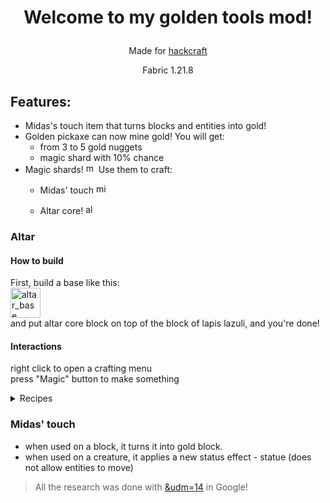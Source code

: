 # <p align=center> Welcome to my golden tools mod! </p>
<p align=center>Made for <a href=https://hackcraft.hackclub.com/>hackcraft</a> </p>
<p align=center>Fabric 1.21.8</p>


## Features:
- Midas's touch item that turns blocks and entities into gold!
- Golden pickaxe can now mine gold! You will get:
    - from 3 to 5 gold nuggets
    - magic shard with 10% chance
- Magic shards! <img width="16" height="16" alt="magic_shard" src="https://github.com/user-attachments/assets/014371cb-0f71-439a-89d5-b55255feb867" />
 Use them to craft:
    - Midas' touch <img width="16" height="16" alt="midas_touch" src="https://github.com/user-attachments/assets/cc0c2fd3-ff57-497a-ae6d-4ea2fd3804cc" />


    - Altar core! <img width="16" height="16" alt="altar_core" src="https://github.com/user-attachments/assets/9c3d4455-a855-41ea-9146-40c58b19e4a9" />


### Altar  
#### How to build
First, build a base like this:  
<img width="48" height="48" alt="altar_base" src="https://github.com/user-attachments/assets/0a19aee2-7c33-493e-818e-8560b6ef3e06" />  
and put altar core block on top of the block of lapis lazuli, and you're done!

#### Interactions
right click to open a crafting menu  
press "Magic" button to make something

<details>
    
<summary>Recipes</summary> 

- Altar core    

<img width="378" height="203" alt="image" src="https://github.com/user-attachments/assets/4ebd9cb3-a3fe-44d6-9d08-71161d2960b2" />  

- Midas' touch (unordered)

<img width="496" height="235" alt="image" src="https://github.com/user-attachments/assets/250db847-ece4-4034-9b67-1c2dfaa9a6e6" />

- To repair damaged golden tool, put it into central slot of the altar

</details>

### Midas' touch
- when used on a block, it turns it into gold block.
- when used on a creature, it applies a new status effect - statue (does not allow entities to move) 

> All the research was done with [&udm=14](https://udm14.com/) in Google!

